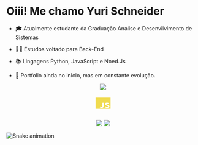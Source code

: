 # Oiii! Me chamo Yuri Schneider

- 🎓 Atualmente estudante da Graduação Analise e Desenvilvimento de Sistemas
- 👨‍💻 Estudos voltado para Back-End
- 📚 Lingagens Python, JavaScript e Noed.Js

- 📑 Portfolio ainda no inicio, mas em constante evolução.

<div align="center">
  <a href="https://github.com/yrvschneider">
  <img height="180em" src="https://github-readme-stats.vercel.app/api?username=yrvschneider&show_icons=true&theme=dracula&include_all_commits=true&count_private=true"/>
</div>
<div style="display: inline_block" align="center"><br>
  <img align="center" alt="Yuri-Js" height="30" width="40" src="https://raw.githubusercontent.com/devicons/devicon/master/icons/javascript/javascript-plain.svg">
</div>

  ##
  
 <div align="center">
  <a href = "mailto:yrvschneider@gmail.com"><img src="https://img.shields.io/badge/-Gmail-%23333?style=for-the-badge&logo=gmail&logoColor=white" target="_blank"></a>
  <a href="https://www.linkedin.com/in/yrvschneider" target="_blank"><img src="https://img.shields.io/badge/-LinkedIn-%230077B5?style=for-the-badge&logo=linkedin&logoColor=white" target="_blank"></a> 
 </div>

![Snake animation](https://github.com/yrvschneider/yrvschneider/blob/output/github-contribution-grid-snake.svg)
